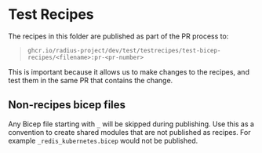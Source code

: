 # Test Recipes

The recipes in this folder are published as part of the PR process to:

> `ghcr.io/radius-project/dev/test/testrecipes/test-bicep-recipes/<filename>:pr-<pr-number>`

This is important because it allows us to make changes to the recipes, and test them in the same PR that contains the change.

## Non-recipes bicep files

Any Bicep file starting with `_` will be skipped during publishing. Use this as a convention to create shared modules that are not published as recipes. For example `_redis_kubernetes.bicep` would not be published.
